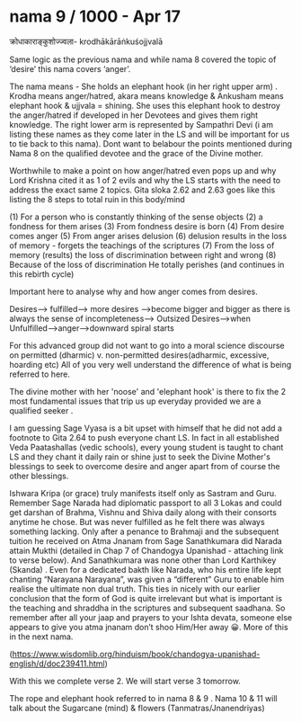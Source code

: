 # nama 9 / 1000 - Apr 17

क्रोधाकाराङ्कुशोज्ज्वला- krodhākārāṅkuśojjvalā 

Same logic as the previous nama and while nama 8 covered the topic of ‘desire’ this nama covers ‘anger’. 

The nama means - She holds an elephant hook (in her right upper arm) . Krodha means anger/hatred,  akara means knowledge & Ankusham means elephant hook & ujjvala = shining.   She uses this elephant hook to destroy the anger/hatred if developed in her Devotees and gives them right knowledge.  The right lower arm is represented by Sampathri Devi (i am listing these names as they come later in the LS and will be important for us to tie back to this nama).  Dont want to belabour the points mentioned during Nama 8 on the qualified devotee and the grace of the Divine mother. 

Worthwhile to make a point on how anger/hatred even pops up and why Lord Krishna cited it as 1 of 2 evils and why the LS starts with the need to address the exact same 2 topics. Gita sloka 2.62 and 2.63  goes like this listing the 8 steps to total ruin in this body/mind

(1) For a person who is constantly thinking of the sense objects (2) a fondness for them arises (3) From fondness desire is born  (4) From desire comes anger (5) From anger arises delusion (6) delusion results  in the loss of memory - forgets the teachings of the scriptures (7) From the loss of memory (results) the loss of discrimination between right and wrong (8) Because of the loss of discrimination He totally perishes (and continues in this rebirth cycle) 

Important here to analyse why and how anger comes from desires.  

Desires--> fulfilled--> more desires -->become bigger and bigger as there is always the sense of incompleteness--> Outsized Desires-->when Unfulfilled-->anger-->downward spiral starts

For this advanced group did not want to go into a moral science discourse on permitted (dharmic) v. non-permitted desires(adharmic, excessive, hoarding etc) All of you very well understand the difference of what is being referred to here. 

The divine mother with her 'noose' and 'elephant hook' is there to fix the 2 most fundamental issues that trip us up everyday provided we are a qualified seeker . 

I am guessing Sage Vyasa is a bit upset with himself that he did not add a footnote to Gita 2.64 to push everyone chant LS.  In fact in all established Veda Paatashallas (vedic schools), every young student is taught to chant LS and they chant it daily rain or shine just to seek the Divine Mother's blessings to seek to overcome desire and anger apart from of course the other blessings. 

Ishwara Kripa (or grace) truly manifests itself only as Sastram and Guru.  Remember Sage Narada had diplomatic passport to all 3 Lokas and could get darshan of Brahma, Vishnu and Shiva daily along with their consorts anytime he chose. But was never fulfilled as he felt there was always something lacking. Only after a penance to Brahmaji and the subsequent tuition he received on Atma Jnanam from Sage Sanathkumara did Narada attain Mukthi (detailed in Chap 7 of Chandogya Upanishad - attaching link to verse below). And Sanathkumara was none other than Lord Karthikey (Skanda) . Even for a dedicated bakth like Narada, who his entire life kept chanting “Narayana Narayana”,  was given a “different” Guru to enable him realise the ultimate non dual truth. This ties in nicely with our earlier conclusion that the form of God is quite irrelevant but what is important is the teaching and shraddha in the scriptures and subsequent saadhana. So remember after all your jaap and prayers to your Ishta devata, someone else appears to give you atma jnanam don’t shoo Him/Her away 😀. More of this in the next nama. 

(https://www.wisdomlib.org/hinduism/book/chandogya-upanishad-english/d/doc239411.html)

With this we complete verse 2. We will start verse 3 tomorrow.

The rope and elephant hook referred to in nama 8 & 9 . Nama 10 & 11 will talk about the Sugarcane (mind) & flowers (Tanmatras/Jnanendriyas)
